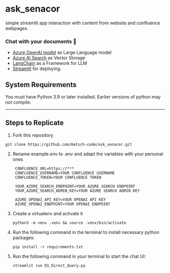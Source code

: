 # ask_senacor
simple streamlit app interaction with content from website and confluence webpages.

### Chat with your documents 🚀
- [Azure OpenAI model](https://azure.microsoft.com/de-de/products/ai-services/openai-service) as Large Language model
- [Azure AI Search](https://azure.microsoft.com/de-de/products/ai-services/ai-search) as Vector Storage
- [LangChain](https://python.langchain.com/en/latest/modules/models/llms/integrations/huggingface_hub.html) as a Framework for LLM
- [Streamlit](https://streamlit.io/) for deploying.

## System Requirements

You must have Python 3.9 or later installed. Earlier versions of python may not compile.  

---

## Steps to Replicate 

1. Fork this repository
```
git clone https://github.com/Hatsch-code/ask_senacor.git
```

2. Rename example.env to .env and adapt the variables with your personal ones
   ```
    CONFLUENCE_URL=https://***
	CONFLUENCE_USERNAME=YOUR CONFLUENCE USERNAME
	CONFLUENCE_TOKEN=YOUR CONFLUENCE TOKEN

	YOUR_AZURE_SEARCH_ENDPOINT=YOUR AZURE SEARCH ENDPOINT
	YOUR_AZURE_SEARCH_ADMIN_KEY=YOUR AZURE SEARCH ADMIN KEY

	AZURE_OPENAI_API_KEY=YOUR OPENAI API KEY
	AZURE_OPENAI_ENDPOINT=YOUR OPENAI ENDPOINT
   ```
   
3. Create a virtualenv and activate it
   ```
   python3 -m venv .venv && source .venv/bin/activate
   ```

4. Run the following command in the terminal to install necessary python packages:
   ```
   pip install -r requirements.txt
   ```

5. Run the following command in your terminal to start the chat UI:
   ```
   streamlit run 01_Direct_Query.py
   ```
